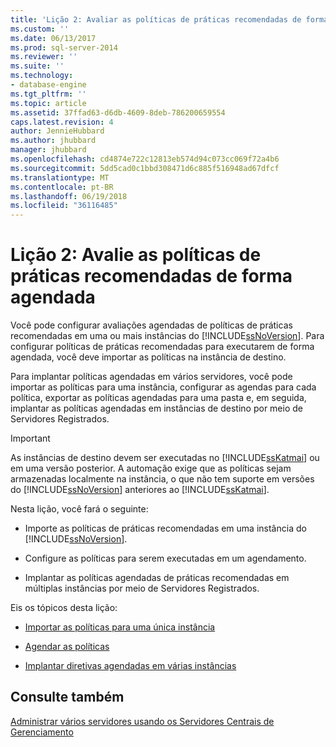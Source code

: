 ```yaml
---
title: 'Lição 2: Avaliar as políticas de práticas recomendadas de forma programada | Microsoft Docs'
ms.custom: ''
ms.date: 06/13/2017
ms.prod: sql-server-2014
ms.reviewer: ''
ms.suite: ''
ms.technology:
- database-engine
ms.tgt_pltfrm: ''
ms.topic: article
ms.assetid: 37ffad63-d6db-4609-8deb-786200659554
caps.latest.revision: 4
author: JennieHubbard
ms.author: jhubbard
manager: jhubbard
ms.openlocfilehash: cd4874e722c12813eb574d94c073cc069f72a4b6
ms.sourcegitcommit: 5dd5cad0c1bbd308471d6c885f516948ad67dfcf
ms.translationtype: MT
ms.contentlocale: pt-BR
ms.lasthandoff: 06/19/2018
ms.locfileid: "36116485"
---
```

# <a name="lesson-2-evaluate-best-practices-policies-on-a-scheduled-basis"></a>Lição 2: Avalie as políticas de práticas recomendadas de forma agendada
  Você pode configurar avaliações agendadas de políticas de práticas recomendadas em uma ou mais instâncias do [!INCLUDE[ssNoVersion](../includes/ssnoversion-md.md)]. Para configurar políticas de práticas recomendadas para executarem de forma agendada, você deve importar as políticas na instância de destino.  
  
 Para implantar políticas agendadas em vários servidores, você pode importar as políticas para uma instância, configurar as agendas para cada política, exportar as políticas agendadas para uma pasta e, em seguida, implantar as políticas agendadas em instâncias de destino por meio de Servidores Registrados.  
  
> [!IMPORTANT]  
>  As instâncias de destino devem ser executadas no [!INCLUDE[ssKatmai](../includes/sskatmai-md.md)] ou em uma versão posterior. A automação exige que as políticas sejam armazenadas localmente na instância, o que não tem suporte em versões do [!INCLUDE[ssNoVersion](../includes/ssnoversion-md.md)] anteriores ao [!INCLUDE[ssKatmai](../includes/sskatmai-md.md)].  
  
 Nesta lição, você fará o seguinte:  
  
-   Importe as políticas de práticas recomendadas em uma instância do [!INCLUDE[ssNoVersion](../includes/ssnoversion-md.md)].  
  
-   Configure as políticas para serem executadas em um agendamento.  
  
-   Implantar as políticas agendadas de práticas recomendadas em múltiplas instâncias por meio de Servidores Registrados.  
  
 Eis os tópicos desta lição:  
  
-   [Importar as políticas para uma única instância](../../2014/tutorials/import-the-policies-to-a-single-instance.md)  
  
-   [Agendar as políticas](../../2014/tutorials/schedule-the-policies.md)  
  
-   [Implantar diretivas agendadas em várias instâncias](../../2014/tutorials/deploy-scheduled-policies-to-multiple-instances.md)  
  
## <a name="see-also"></a>Consulte também  
 [Administrar vários servidores usando os Servidores Centrais de Gerenciamento](../relational-databases/administer-multiple-servers-using-central-management-servers.md)  
  
  